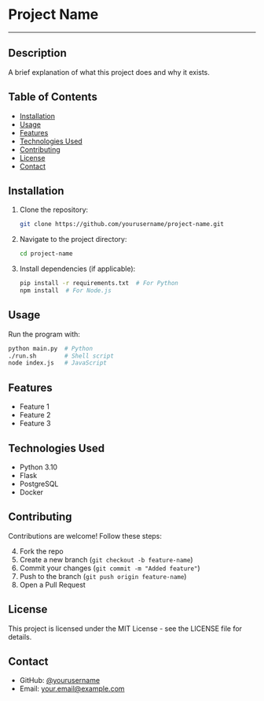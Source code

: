 # Project Name
---
## Description
A brief explanation of what this project does and why it exists.

## Table of Contents
- [Installation](#installation)
- [Usage](#usage)
- [Features](#features)
- [Technologies Used](#technologies-used)
- [Contributing](#contributing)
- [License](#license)
- [Contact](#contact)

## Installation
1. Clone the repository:
   ```sh
   git clone https://github.com/yourusername/project-name.git
	```

2. Navigate to the project directory:
    
    ```sh
    cd project-name
    ```
    
3. Install dependencies (if applicable):
    
    ```sh
    pip install -r requirements.txt  # For Python
    npm install  # For Node.js
    ```
    

## Usage

Run the program with:

```sh
python main.py  # Python
./run.sh        # Shell script
node index.js   # JavaScript
```

## Features

- Feature 1
- Feature 2
- Feature 3

## Technologies Used

- Python 3.10
- Flask
- PostgreSQL
- Docker

## Contributing

Contributions are welcome! Follow these steps:

4. Fork the repo
5. Create a new branch (`git checkout -b feature-name`)
6. Commit your changes (`git commit -m "Added feature"`)
7. Push to the branch (`git push origin feature-name`)
8. Open a Pull Request

## License

This project is licensed under the MIT License - see the LICENSE file for details.

## Contact

- GitHub: [@yourusername](https://github.com/yourusername)
- Email: [your.email@example.com](mailto:your.email@example.com)
